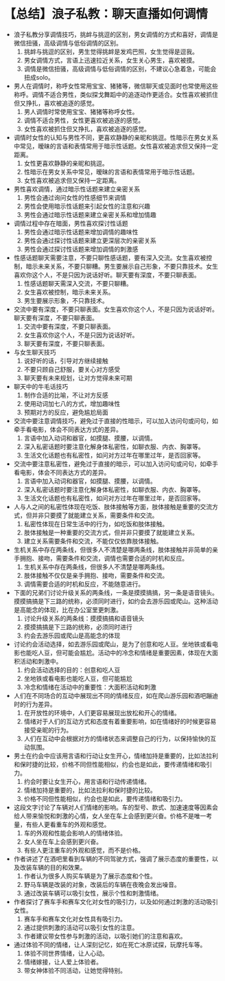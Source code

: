 # 【总结】浪子私教：聊天直播如何调情

-   浪子私教分享调情技巧，挑衅与挑逗的区别，男女调情的方式和喜好，调情是微信扭骚，高级调情与低俗调情的区别。
    1.  挑衅与挑逗的区别，男生觉得挑衅是发鸡巴照，女生觉得是逗我。
    2.  男女调情方式，言语上迅速拉近关系，女生关心男生，喜欢被摸。
    3.  调情是微信扭骚，高级调情与低俗调情的区别，不建议心急着急，可能会扭成solo。
-   男人在调情时，称呼女性常用宝宝、猪猪等，微信聊天或见面时也常使用这些称呼。调情不适合男性，类似探戈舞蹈中的追逐动作更适合。女性喜欢被抓住但又挣扎，喜欢被追逐的感觉。
    1.  男人调情时常使用宝宝、猪猪等称呼女性。
    2.  调情不适合男性，女性更喜欢被追逐的感觉。
    3.  女性喜欢被抓住但又挣扎，喜欢被追逐的感觉。
-   调情时女性的认知与男性不同，更喜欢静静的亲昵和挑逗。性暗示在男女关系中常见，暧昧的言语和表情常用于暗示性话题。女性喜欢被追求但又保持一定距离。
    1.  女性更喜欢静静的亲昵和挑逗。
    2.  性暗示在男女关系中常见，暧昧的言语和表情常用于暗示性话题。
    3.  女性喜欢被追求但又保持一定距离。
-   男性喜欢调情，通过暗示性话题来建立亲密关系
    1.  男性会通过询问女性的性感细节来调情
    2.  男性会使用暗示性话题来引起女性的注意和兴趣
    3.  男性会通过暗示性话题来建立亲密关系和增加情趣
-   调情过程中存在暗面，男性喜欢探讨性话题
    1.  男性会通过暗示性话题来增加调情的趣味性
    2.  男性会通过探讨性话题来建立更深层次的亲密关系
    3.  男性会通过探讨性话题来增加调情的刺激感
-   性感话题聊天需要注意，不要只聊性感话题，要有深入交流。女生喜欢被控制，暗示未来关系，不要只聊糟。男生要展示自己形象，不要只靠技术。女生喜欢你这个人，不是只因为说话好听。聊天要有深度，不要只聊表面。
    1.  性感话题聊天需深入交流，不要只聊糟。
    2.  女生喜欢被控制，暗示未来关系。
    3.  男生要展示形象，不只靠技术。
-   交流中要有深度，不要只聊表面。女生喜欢你这个人，不是只因为说话好听。聊天要有深度，不要只聊表面。
    1.  交流中要有深度，不要只聊表面。
    2.  女生喜欢你这个人，不是只因为说话好听。
    3.  聊天要有深度，不要只聊表面。
-   与女生聊天技巧
    1.  说好听的话，引导对方继续接触
    2.  不要只顾自己舒服，要关心对方感受
    3.  聊天要有未来规划，让对方觉得未来可期
-   聊天中的牛毛话技巧
    1.  制作合适的比喻，不让对方反感
    2.  使用动词加七八的方式，增加趣味性
    3.  预期对方的反应，避免尴尬局面
-   交流中要注意调情技巧，避免过于直接的性暗示，可以加入访问句或问句，如牵手看电影，体会不同表达方式的差异。
    1.  言语中加入动词和器官，如摸腿、摸腰，以调情。
    2.  深入私密话题时要注意化解身体私密性，如聊衣服、内衣、胸罩等。
    3.  生活文化话题也有私密性，如问对方过年在哪里过年，是否回家等。
-   交流中要注意私密性，避免过于直接的暗示，可以加入访问句或问句，如牵手看电影，体会不同表达方式的差异。
    1.  言语中加入动词和器官，如摸腿、摸腰，以调情。
    2.  深入私密话题时要注意化解身体私密性，如聊衣服、内衣、胸罩等。
    3.  生活文化话题也有私密性，如问对方过年在哪里过年，是否回家等。
-   人与人之间的私密性体现在吃饭、肢体接触等方面，肢体接触是重要的交流方式，但并非只要摸了就能建立关系，需要条件和交流。
    1.  私密性体现在日常生活中的行为，如吃饭和肢体接触。
    2.  肢体接触是一种重要的交流方式，但并非只要摸了就能建立关系。
    3.  建立关系需要条件和交流，不能仅仅依靠肢体接触。
-   生机关系中存在两条线，但很多人不清楚是哪两条线，肢体接触并非简单的亲手拥抱、接吻，需要条件和交流，调情也需要合适的时机和反应。
    1.  生机关系中存在两条线，但很多人不清楚是哪两条线。
    2.  肢体接触不仅仅是亲手拥抱、接吻，需要条件和交流。
    3.  调情需要合适的时机和反应，不能随意进行。
-   下面的兄弟们讨论升级关系的两条线，一条是摸摸搞搞，另一条是语音镜头。摸摸搞搞是下三路的统称，必须同时进行，如约会去游乐园或爬山。这种活动是高能念的体现，比在办公室里更刺激。 
    1.  讨论升级关系的两条线：摸摸搞搞和语音镜头
    2.  摸摸搞搞是下三路的统称，必须同时进行
    3.  约会去游乐园或爬山是高能念的体现
-   讨论约会活动选择，如去游乐园或爬山，是为了创意和吃人豆。坐地铁或看电影也能吃人豆，但可能会尴尬。活动中的冷念和情绪是重要因素，体现在大面积活动和刺激中。
    1.  约会活动选择的目的：创意和吃人豆
    2.  坐地铁或看电影也能吃人豆，但可能尴尬
    3.  冷念和情绪在活动中的重要性：大面积活动和刺激
-   人们在不同场合的互动中展现出不同的情绪反应，如在爬山游乐园和酒吧蹦迪时的行为差异。
    1.  在开放性的环境中，人们更容易展现出放松和开心的情绪。
    2.  情绪对于人们的互动方式和态度有着重要影响，如在情绪好的时候更容易接受亲昵的行为。
    3.  人们在互动中会根据对方的情绪状态来调整自己的行为，以保持愉快的互动氛围。
-   男士在约会中应该用言语和行动让女生开心，情绪加持是重要的，比如法拉利和保时捷的比较，价格不同但性能相似，约会也是如此，要传递情绪和吸引力。
    1.  约会时要让女生开心，用言语和行动传递情绪。
    2.  情绪加持是重要的，比如法拉利和保时捷的比较。
    3.  价格不同但性能相似，约会也是如此，要传递情绪和吸引力。
-   这段文字讨论了车辆对人们情绪的影响。车的型号、款式、加速速度等因素会给人带来愉悦和刺激的心情，女人坐在车上会感到更兴奋。价格不是唯一考量，有些人更看重车的外观和感觉。
    1.  车的外观和性能会影响人的情绪体验。
    2.  女人坐在车上会感到更兴奋。
    3.  有些人更注重车的外观和感觉，而不是价格。
-   作者讲述了在酒吧里看到车辆的不同驾驶方式，强调了展示态度的重要性，以及改装车辆的目的和效果。
    1.  作者认为很多人购买车辆是为了展示态度和个性。
    2.  野马车辆是改装的对象，改装后的车辆在夜晚会发出噪音。
    3.  通过改装车辆可以吸引女性，展示个性和刺激情绪。
-   作者探讨了赛车手和赛车文化对女性的吸引力，以及如何通过刺激的活动吸引女性。
    1.  赛车手和赛车文化对女性具有吸引力。
    2.  通过提供刺激的活动可以吸引女性的注意。
    3.  作者建议带女性参与刺激的活动，以吸引她们的注意和喜欢。
-   通过体验不同的情绪，让人深刻记忆，如在死亡冰原试探，玩摩托车等。
    1.  体验不同世界情绪，让人心动。
    2.  情绪嫁接，让人爱上体验者。
    3.  带女神体验不同活动，让她觉得特别。